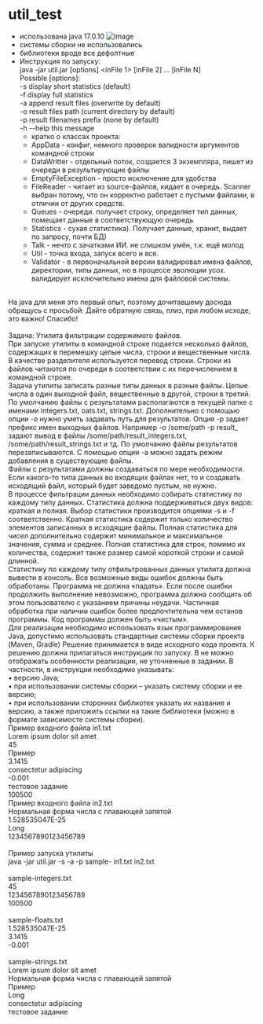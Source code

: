 # util_test
- использована java 17.0.10 ![image](https://github.com/iplion/util_test/assets/87922598/03711f3c-b2f4-4dbb-be53-62eb6758adcf)
- системы сборки не использовались
- библиотеки вроде все дефолтные
- Инструкция по запуску:<br>
java -jar util.jar [options] <inFile 1> [inFile 2] ... [inFile N]<br>
   Possible [options]:<br>
       -s  display short statistics (default)<br>
       -f  display full statistics<br>
       -a  append result files (overwrite by default)<br>
       -o  result files path (current directory by default)<br>
       -p  result filenames prefix (none by default)<br>
       -h  --help  this message<br>
  - кратко о классах проекта:
  - AppData - конфиг, немного проверок валидности аргументов командной строки
  - DataWritter - отдельный поток, создается 3 экземпляра, пишет из очереди в результирующие файлы
  - EmptyFileException - просто исключение для удобства
  - FileReader - читает из source-файлов, кидает в очередь. Scanner выбран потому, что он корректно работает с пустыми файлами, в отличии от других средств.
  - Queues - очереди. получает строку, определяет тип данных, помещает данные в соответствующую очередь
  - Statistics - сухая статистика). Получает данные, хранит, выдает по запросу, почти БД)
  - Talk - нечто с зачатками ИИ. не слишком умён, т.к. ещё молод
  - Util - точка входа, запуск всего и вся.
  - Validator - в первоначальной версии валидировал имена файлов, директории, типы данных, но в процессе эволюции усох. валидирует исключительно имена для файловой системы.
<br>
На java для меня это первый опыт, поэтому дочитавшему досюда обращусь с просьбой: Дайте обратную связь, плиз, при любом исходе, это важно! Спасибо!<br>
<br>
Задача: Утилита фильтрации содержимого файлов.<br>
При запуске утилиты в командной строке подается несколько файлов, содержащих в
перемешку целые числа, строки и вещественные числа. В качестве разделителя
используется перевод строки. Строки из файлов читаются по очереди в соответствии с их
перечислением в командной строке.<br>
Задача утилиты записать разные типы данных в разные файлы. Целые числа в один
выходной файл, вещественные в другой, строки в третий. По умолчанию файлы с
результатами располагаются в текущей папке с именами integers.txt, oats.txt, strings.txt.
Дополнительно с помощью опции -o нужно уметь задавать путь для результатов. Опция -p
задает префикс имен выходных файлов. Например -o /some/path -p result_ задают вывод в
файлы /some/path/result_integers.txt, /some/path/result_strings.txt и тд.
По умолчанию файлы результатов перезаписываются. С помощью опции -a можно задать
режим добавления в существующие файлы.<br>
Файлы с результатами должны создаваться по мере необходимости. Если какого-то типа
данных во входящих файлах нет, то и создавать исходящий файл, который будет заведомо
пустым, не нужно.<br>
В процессе фильтрации данных необходимо собирать статистику по каждому типу данных.
Статистика должна поддерживаться двух видов: краткая и полная. Выбор статистики
производится опциями -s и -f соответственно. Краткая статистика содержит только
количество элементов записанных в исходящие файлы. Полная статистика для чисел
дополнительно содержит минимальное и максимальное значения, сумма и среднее.
Полная статистика для строк, помимо их количества, содержит также размер самой
короткой строки и самой длинной.<br>
Статистику по каждому типу отфильтрованных данных утилита должна вывести в консоль.
Все возможные виды ошибок должны быть обработаны. Программа не должна «падать».
Если после ошибки продолжить выполнение невозможно, программа должна сообщить об
этом пользователю с указанием причины неудачи. Частичная обработка при наличии
ошибок более предпочтительна чем останов программы. Код программы должен быть
«чистым».<br>
Для реализации необходимо использовать язык программирования Java, допустимо
использовать стандартные системы сборки проекта (Maven, Gradle)
Решение принимается в виде исходного кода проекта.
К решению должна прилагаться инструкция по запуску. В не можно отображать
особенности реализации, не уточненные в задании. В частности, в инструкции необходимо
указывать:<br>
• версию Java;<br>
• при использовании системы сборки – указать систему сборки и ее версию;<br>
• при использовании сторонних библиотек указать их название и версию, а также
приложить ссылки на такие библиотеки (можно в формате зависимосте системы
сборки).
<br>
Пример входного файла in1.txt<br>
Lorem ipsum dolor sit amet<br>
45<br>
Пример<br>
3.1415<br>
consectetur adipiscing<br>
-0.001<br>
тестовое задание<br>
100500<br>
Пример входного файла in2.txt<br>
Нормальная форма числа с плавающей запятой<br>
1.528535047E-25<br>
Long<br>
1234567890123456789<br>
<br>
Пример запуска утилиты<br>
java -jar util.jar -s -a -p sample- in1.txt in2.txt<br>
<br>
sample-integers.txt<br>
45<br>
1234567890123456789<br>
100500<br>
<br>
sample-floats.txt<br>
1.528535047E-25<br>
3.1415<br>
-0.001<br>
<br>
sample-strings.txt<br>
Lorem ipsum dolor sit amet<br>
Нормальная форма числа с плавающей запятой<br>
Пример<br>
Long<br>
consectetur adipiscing<br>
тестовое задание<br>

